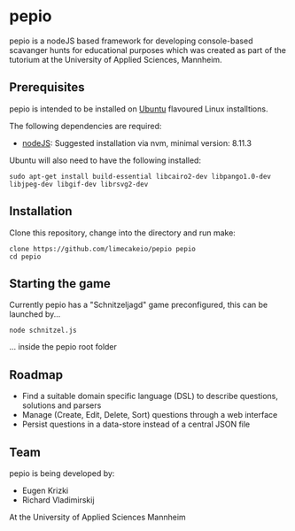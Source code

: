 # pepio

pepio is a nodeJS based framework for developing console-based scavanger hunts for educational purposes which was created as part of the tutorium at the University of Applied Sciences, Mannheim.

## Prerequisites

pepio is intended to be installed on [Ubuntu](https://www.ubuntu.com/download) flavoured Linux installtions.

The following dependencies are required:

* [nodeJS](https://nodejs.org/en/download/package-manager/#nvm): Suggested installation via nvm, minimal version: 8.11.3

Ubuntu will also need to have the following installed:
```
sudo apt-get install build-essential libcairo2-dev libpango1.0-dev libjpeg-dev libgif-dev librsvg2-dev
``` 

## Installation
Clone this repository, change into the directory and run make:
```
clone https://github.com/limecakeio/pepio pepio
cd pepio
```

## Starting the game
Currently pepio has a "Schnitzeljagd" game preconfigured, this can be launched by...
```
node schnitzel.js
```
... inside the pepio root folder

## Roadmap
* Find a suitable domain specific language (DSL) to describe questions, solutions and parsers
* Manage (Create, Edit, Delete, Sort) questions through a web interface
* Persist questions in a data-store instead of a central JSON file

## Team
pepio is being developed by:
* Eugen Krizki
* Richard Vladimirskij 

At the University of Applied Sciences Mannheim
